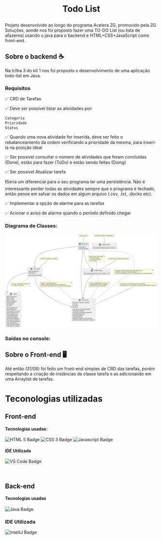 # <p align ="center"> Todo List </p>

Projeto desenvolvido ao longo do programa Acelera ZG, promovido pela ZG Soluções, aonde nos foi proposto fazer uma TO-DO List (ou lista de afazeres) usando o java para o backend e HTML+CSS+JavaScript como front-end. 

## Sobre o backend ☕
Na trilha 3 do kit 1 nos foi proposto o desenvolvimento de uma aplicação todo-list em Java. 

### Requisitos

✅ CRD de Tarefas

✅ Deve ser possível listar as atividades por:

    Categoria
    Prioridade
    Status

✅ Quando uma nova atividade for inserida, deve ser feito o rebalanceamento da ordem verificando a prioridade da mesma, para inseri-la na posição ideal

✅ Ser possível consultar o número de atividades que foram concluídas (Done), estão para fazer (ToDo) e estão sendo feitas (Doing)

✅ Ser possível Atualizar tarefa

❗Seria um diferencial para o seu programa ter uma persistência. Não é interessante perder todas as atividades sempre que o programa é fechado, então pense em salvar os dados em algum arquivo (.csv, .txt, .docks etc).

✅ Implementar a opção de alarme para as tarefas

✅ Acionar o aviso de alarme quando o período definido chegar

### Diagrama de Classes:

![Diagrama de classes](out/UML/TODO-List.png)


### Saídas no console: 


## Sobre o Front-end 🖥️

Até então (31/08) foi feito um front-end simples de CRD das tarefas, porém respeitando a criação de instâncias da classe tarefa e as adicionando em uma Arraylist de tarefas. 


# Teconologias utilizadas 

## Front-end 
#### Tecnologias usadas:
![HTML 5 Badge](https://img.shields.io/badge/HTML5-E34F26?style=for-the-badge&logo=html5&logoColor=white
)
![CSS 3 Badge](https://img.shields.io/badge/CSS3-1572B6?style=for-the-badge&logo=css3&logoColor=white)
![Javascript Badge](https://img.shields.io/badge/JavaScript-323330?style=for-the-badge&logo=javascript&logoColor=F7DF1E
)
#### IDE Utilizada 
![VS Code Badge](https://img.shields.io/badge/Visual%20Studio%20Code-0078d7.svg?style=for-the-badge&logo=visual-studio-code&logoColor=white)

<br>

## Back-end 
#### Tecnologias usadas
![Java Badge](https://img.shields.io/badge/java-%23ED8B00.svg?style=for-the-badge&logo=java&logoColor=white)
### IDE Utilizada
![IntelliJ Badge](https://img.shields.io/badge/IntelliJIDEA-000000.svg?style=for-the-badge&logo=intellij-idea&logoColor=white)

